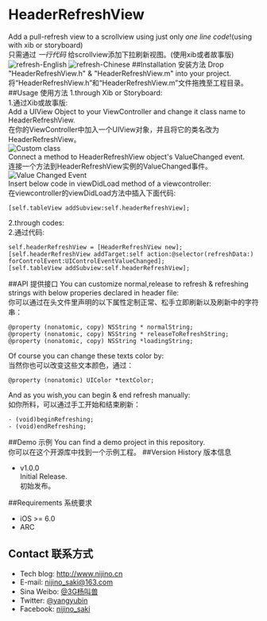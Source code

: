 HeaderRefreshView
=================

Add a pull-refresh view to a scrollview using just only *one line code*!(using with xib or storyboard)  
只需通过 *一行代码* 给scrollview添加下拉刷新视图。(使用xib或者故事版)  
![refresh-English][refresh-English]
![refresh-Chinese][refresh-Chinese]
##Installation 安装方法
Drop "HeaderRefreshView.h" & "HeaderRefreshView.m" into your project.  
将“HeaderRefreshView.h”和“HeaderRefreshView.m”文件拖拽至工程目录。
##Usage 使用方法
1.through Xib or Storyboard:  
1.通过Xib或故事版:  
Add a UIView Object to your ViewController and change it class name to HeaderRefreshView.  
在你的ViewController中加入一个UIView对象，并且将它的类名改为HeaderRefreshView。  
![Custom class][Custom class]  
Connect a method to HeaderRefreshView object's ValueChanged event.  
连接一个方法到HeaderRefreshView实例的ValueChanged事件。  
![Value Changed Event][Value Changed Event]  
Insert below code in viewDidLoad method of a viewcontroller:  
在viewcontroller的viewDidLoad方法中插入下面代码:  

    [self.tableView addSubview:self.headerRefreshView];

2.through codes:  
2.通过代码:  

    self.headerRefreshView = [HeaderRefreshView new];
    [self.headerRefreshView addTarget:self action:@selector(refreshData:) forControlEvent:UIControlEventValueChanged];
    [self.tableView addSubview:self.headerRefreshView];
##API 提供接口
You can customize normal,release to refresh & refreshing strings with below properies declared in header file:  
你可以通过在头文件里声明的以下属性定制正常、松手立即刷新以及刷新中的字符串：

    @property (nonatomic, copy) NSString * normalString;
    @property (nonatomic, copy) NSString * releaseToRefreshString;
    @property (nonatomic, copy) NSString *loadingString;

Of course you can change these texts color by:  
当然你也可以改变这些文本颜色，通过：
    
    @property (nonatomic) UIColor *textColor;

And as you wish,you can begin & end refresh manually:  
如你所料，可以通过手工开始和结束刷新：
    
    - (void)beginRefreshing;
    - (void)endRefreshing;
##Demo 示例
You can find a demo project in this repository.  
你可以在这个开源库中找到一个示例工程。
##Version History  版本信息
* v1.0.0  
Initial Release.  
初始发布。

##Requirements 系统要求
* iOS >= 6.0
* ARC

## Contact 联系方式
* Tech blog: <http://www.nijino.cn>
* E-mail: nijino_saki@163.com
* Sina Weibo: [@3G杨叫兽][]
* Twitter: [@yangyubin][]
* Facebook: [nijino_saki][]

[refresh-English]:http://ww2.sinaimg.cn/large/540e407ajw1ejovaptjbkg208m0fskaa.gif "refresh-English"
[refresh-Chinese]:http://ww2.sinaimg.cn/large/540e407ajw1ejov8w9j4hg208m0fsnim.gif "refresh-Chinese"
[Custom class]:http://ww2.sinaimg.cn/large/540e407ajw1ejovt10domj2079028a9z.jpg "Change class name to HeaderRefreshView"
[Value Changed Event]:http://ww1.sinaimg.cn/large/540e407ajw1ejow0kuz9aj207506w3yq.jpg "Connect to Value Changed Event"
[@3G杨叫兽]:http://www.weibo.com/nijinosaki "3G杨叫兽"
[@yangyubin]:https://twitter.com/yangyubin "欢迎在twitter上关注我"
[nijino_saki]:http://www.facebook.com/nijinosaki1982 "欢迎在facebook上关注我"
